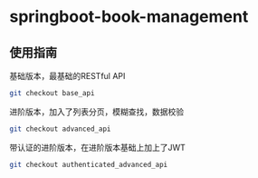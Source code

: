 # springboot-book-management

## 使用指南

基础版本，最基础的RESTful API

```sh
git checkout base_api
```

进阶版本，加入了列表分页，模糊查找，数据校验

```sh
git checkout advanced_api
```

带认证的进阶版本，在进阶版本基础上加上了JWT

```sh
git checkout authenticated_advanced_api
```

